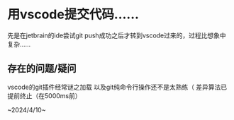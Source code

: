 # 用vscode提交代码……

先是在jetbrain的ide尝试git push成功之后才转到vscode过来的，过程比想象中复杂……

## 存在的问题/疑问

vscode的git插件经常谜之加载
以及git纯命令行操作还不是太熟练（
差异算法已提前终止（在5000ms前）

~2024/4/10~
